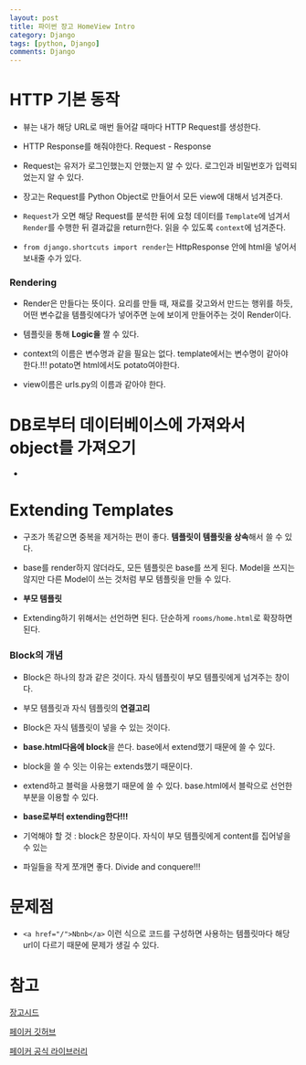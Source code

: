 ```yaml
---
layout: post
title: 파이썬 장고 HomeView Intro
category: Django
tags: [python, Django]
comments: Django
---
```


# HTTP 기본 동작

- 뷰는 내가 해당 URL로 매번 들어갈 때마다 HTTP Request를 생성한다.

- HTTP Response를 해줘야한다. Request - Response

- Request는 유저가 로그인했는지 안했는지 알 수 있다. 로그인과 비밀번호가 입력되었는지 알 수 있다.

- 장고는 Request를 Python Object로 만들어서 모든 view에 대해서 넘겨준다.

- `Request`가 오면 해당 Request를 분석한 뒤에 요청 데이터를 `Template`에 넘겨서 `Render`를 수행한 뒤 결과값을 return한다. 읽을 수 있도록 `context`에 넘겨준다.

- `from django.shortcuts import render`는 HttpResponse 안에 html을 넣어서 보내줄 수가 있다.

### Rendering

- Render은 만들다는 뜻이다. 요리를 만들 때, 재료를 갖고와서 만드는 행위를 하듯, 어떤 변수값을 템플릿에다가 넣어주면 눈에 보이게 만들어주는 것이 Render이다.

- 템플릿을 통해 **Logic을** 짤 수 있다.

- context의 이름은 변수명과 같을 필요는 없다. template에서는 변수명이 같아야 한다.!!! potato면 html에서도 potato여야한다.

- view이름은 urls.py의 이름과 같아야 한다.

# DB로부터 데이터베이스에 가져와서 object를 가져오기

- 

# Extending Templates

- 구조가 똑같으면 중복을 제거하는 편이 좋다. **템플릿이 템플릿을 상속**해서 쓸 수 있다.

- base를 render하지 않더라도, 모든 템플릿은 base를 쓰게 된다. Model을 쓰지는 않지만 다른 Model이 쓰는 것처럼 부모 템플릿을 만들 수 있다.

- **부모 템플릿**

- Extending하기 위해서는 선언하면 된다. 단순하게 `rooms/home.html`로 확장하면 된다.

### Block의 개념

- Block은 하나의 창과 같은 것이다. 자식 템플릿이 부모 템플릿에게 넘겨주는 창이다.

- 부모 템플릿과 자식 템플릿의 **연결고리**

- Block은 자식 템플릿이 넣을 수 있는 것이다.

- **base.html다음에 block**을 쓴다. base에서 extend했기 때문에 쓸 수 있다.

- block을 쓸 수 잇는 이유는 extends했기 때문이다.

- extend하고 블럭을 사용했기 때문에 쓸 수 있다. base.html에서 블락으로 선언한 부분을 이용할 수 있다.

- **base로부터 extending한다!!!**

- 기억해야 할 것 : block은 창문이다. 자식이 부모 템플릿에게 content를 집어넣을 수 있는

- 파일들을 작게 쪼개면 좋다. Divide and conquere!!!

# 문제점

- `<a href="/">Nbnb</a>` 이런 식으로 코드를 구성하면 사용하는 템플릿마다 해당 url이 다르기 때문에 문제가 생길 수 있다.

# 참고

[장고시드](https://pypi.org/project/django-seed/)

[페이커 깃허브](https://github.com/joke2k/faker/)

[페이커 공식 라이브러리](https://faker.readthedocs.io/en/master/)